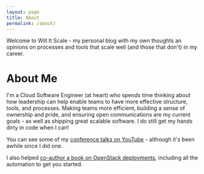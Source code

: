 ```yaml
---
layout: page
title: About
permalink: /about/
---
```


Welcome to Will It Scale - my personal blog with my own thoughts an opinions on processes and tools that scale well (and those that don't) in my career.

# About Me

I'm a Cloud Software Engineer (at heart) who spends time thinking about how leadership can help enable teams to have more effective structure, tools, and processes. Making teams more efficient, building a sense of ownership and pride, and ensuring open communications are my current goals - as well as shipping great scalable software. I do still get my hands dirty in code when I can!

You can see some of my [conference talks on YouTube](https://www.youtube.com/playlist?list=PLPi3S9VFb4qOsCL_NH32nSEH70yi2i6EC) - although it's been awhile since I did one.

I also helped [co-author a book on OpenStack deployments](https://www.amazon.com/Common-OpenStack-Deployments-Real-World-Administrators/dp/0134086236), including all the automation to get you started.

